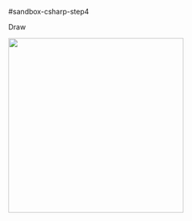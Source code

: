 #sandbox-csharp-step4

Draw

<img src="https://github.com/jvanhouteghem/sandbox-csharp/blob/master/sandbox-csharp-step4/img/Form1.jpg" height="350">